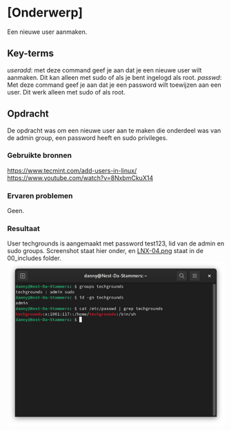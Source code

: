 # [Onderwerp]
Een nieuwe user aanmaken.

## Key-terms
*useradd*: met deze command geef je aan dat je een nieuwe user wilt aanmaken. Dit kan alleen met sudo of als je bent ingelogd als root.
*passwd*: Met deze command geef je aan dat je een password wilt toewijzen aan een user. Dit werk alleen met sudo of als root.

## Opdracht
De opdracht was om een nieuwe user aan te maken die onderdeel was van de admin group, een password heeft en sudo privileges.

### Gebruikte bronnen
https://www.tecmint.com/add-users-in-linux/
https://www.youtube.com/watch?v=8NxbmCkuX14

### Ervaren problemen
Geen.

### Resultaat
User techgrounds is aangemaakt met password test123, lid van de admin en sudo groups.
Screenshot staat hier onder, en [LNX-04.png](/00_includes/LNX-04.png) staat in de 00_includes folder.
![](/00_includes/LNX-04.png)
